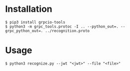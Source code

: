# Installation

    $ pip3 install grpcio-tools
    $ python3 -m grpc_tools.protoc -I .. --python_out=. --grpc_python_out=. ../recognition.proto

# Usage

    $ python3 recognize.py --jwt "<jwt>" --file "<file>"
